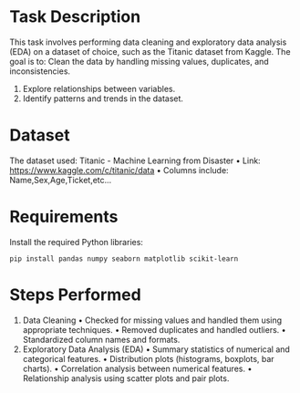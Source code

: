 # Task Description
This task involves performing data cleaning and exploratory data analysis (EDA) on a dataset of choice, such as the Titanic dataset from Kaggle. The goal is to:
Clean the data by handling missing values, duplicates, and inconsistencies.
1. Explore relationships between variables.
2. Identify patterns and trends in the dataset.

# Dataset
The dataset used: Titanic - Machine Learning from Disaster 
• Link: https://www.kaggle.com/c/titanic/data
• Columns include: Name,Sex,Age,Ticket,etc...

# Requirements
Install the required Python libraries:

    pip install pandas numpy seaborn matplotlib scikit-learn



# Steps Performed
1. Data Cleaning
   • Checked for missing values and handled them using appropriate techniques.
   • Removed duplicates and handled outliers.
   • Standardized column names and formats.
2. Exploratory Data Analysis (EDA)
   • Summary statistics of numerical and categorical features.
   • Distribution plots (histograms, boxplots, bar charts).
   • Correlation analysis between numerical features.
   • Relationship analysis using scatter plots and pair plots.
